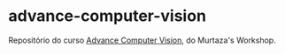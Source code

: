 # advance-computer-vision
Repositório do curso [Advance Computer Vision](https://www.murtazahassan.com/courses/advance-computer-vision/), do Murtaza's Workshop.
